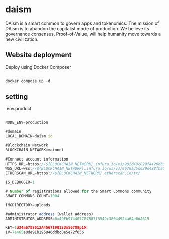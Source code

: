
#  daism

DAism is a smart common to govern apps and tokenomics. The mission of DAism is to abandon the capitalist mode of production. We believe its governance consensus, Proof-of-Value, will help humanity move towards a new civilization.

## Website deployment

Deploy using Docker Composer 
```js

docker compose up -d

```

## setting

.env.product

```js
 
NODE_ENV=production

#domain
LOCAL_DOMAIN=daism.io

#Blockchain Network 
BLOCKCHAIN_NETWORK=mainnet

#Connect account information
HTTPS_URL=https://${BLOCKCHAIN_NETWORK}.infura.io/v3/982d49c829f4428db93d5a077085d995
WSS_URL=wss://${BLOCKCHAIN_NETWORK}.infura.io/ws/v3/9676a35d629d488fb90d7eac1348c838
ETHERSCAN_URL=https://${BLOCKCHAIN_NETWORK}.etherscan.io/tx/

IS_DEBUGGER=1

# Number of registrations allowed for the Smart Commons community
SMART_COMMONS_COUNT=1004

IMGDIRECTORY=uploads

#administrator address (wallet address)
ADMINISTRUTOR_ADDRESS=0x49Fb974407707507f3549c38044924a64e0dA615

KEY=1d34a678S012A4567I90123m56789p1X
IV=7e465a0de91b295946ddbc0e5e72f056


```
